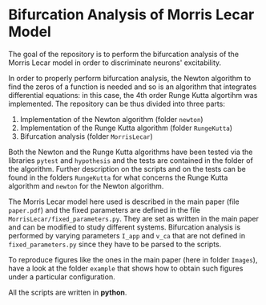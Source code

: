 # Bifurcation Analysis of Morris Lecar Model

The goal of the repository is to perform the bifurcation analysis of the Morris Lecar model in order to discriminate neurons' excitability. 

In order to properly perform bifurcation analysis, the Newton algorithm to find the zeros of a function is needed and so is an algorithm that integrates differential equations: in this case, the 4th order Runge Kutta algortihm was implemented. 
The repository can be thus divided into three parts:
1) Implementation of the Newton algorithm (folder `newton`)
2) Implementation of the Runge Kutta algorithm (folder `RungeKutta`)
3) Bifurcation analysis (folder `MorrisLecar`)

Both the Newton and the Runge Kutta algorithms have been tested via the libraries `pytest` and `hypothesis` and the tests are contained in the folder of the algorithm. Further description on the scripts and on the tests can be found in the folders `RungeKutta` for what concerns the Runge Kutta algorithm and `newton` for the Newton algorithm.

The Morris Lecar model here used is described in the main paper (file `paper.pdf`) and the fixed parameters are defined in the file `MorrisLecar/fixed_parameters.py`. They are set as written in the main paper and can be modified to study different systems. Bifurcation analysis is performed by varying parameters `I_app` and `v_ca` that are not defined in `fixed_parameters.py` since they have to be parsed to the scripts. 

To reproduce figures like the ones in the main paper (here in folder `Images`), have a look at the folder `example` that shows how to obtain such figures under a particular configuration. 

All the scripts are written in **python**.
